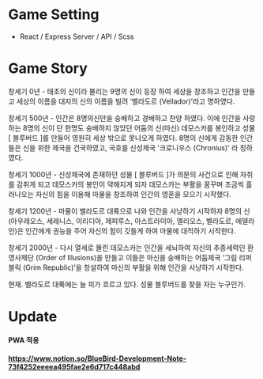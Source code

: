 # Game Setting
- React / Express Server / API / Scss

# Game Story
창세기 0년 - 태초의 신이라 불리는 9명의 신이 등장 하여 세상을 창조하고 인간을 만들고 세상의 이름을 대지의 신의 이름을 빌려 ‘벨라도르 (Vellador)’라고 명하였다.

창세기 500년 - 인간은 8명의신만을 숭배하고 경배하고 찬양 하였다. 이에 인간을 사랑하는 8명의 신이 단 한명도 숭배하지 않았던 어둠의 신(마신) 데모스카를 봉인하고 성물 [ 블루버드 ]를 만들어 영원히 세상 밖으로 못나오게 하였다. 8명의 신에게 감동한 인간들은 신을 위한 제국을 건국하였고, 국호를 신성제국 '크로니우스 (Chronius)' 라 칭하였다.

창세기 1000년 - 신성제국에 존재하던 성물 [ 블루버드 ]가 의문의 사건으로 인해 자취를 감취게 되고 데모스카의 봉인이 약해지게 되자 데모스카는 부활을 꿈꾸며 조금씩 흘러나오는 자신의 힘을 이용해 마물을 창조하여 인간의 영혼을 모으기 시작했다.

창세기 1200년 - 마물이 벨라도르 대륙으로 나와 인간을 사냥하기 시작하자 8명의 신(아우레오스, 세레니스, 이리디아, 제피루스, 아스트라이아, 엘리오스, 벨라도르, 에델라인)은 인간에게 권능을 주어 자신의 힘이 깃들게 하여 마물에 대적하기 시작한다.

창세기 2000년 - 다시 열세로 몰린 데모스카는 인간을 세뇌하여 자신의 추종세력인 환영사제단 (Order of Illusions)을 만들고 이들은 마신을 숭배하는 어둠제국 ‘그림 리퍼블릭 (Grim Republic)’을 창설하여 마신의 부활을 위해 인간을 사냥하기 시작한다.

현재. 벨라도르 대륙에는 늘 피가 흐르고 있다. 성물 블루버드를 찾을 자는 누구인가.

# Update
#### PWA 적용
#### https://www.notion.so/BlueBird-Development-Note-73f4252eeeea495fae2e6d717c448abd
